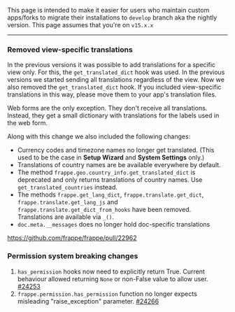 This page is intended to make it easier for users who maintain custom apps/forks to migrate their installations to `develop` branch aka the nightly version. This page assumes that you're on `v15.x.x`

---

### Removed view-specific translations

In the previous versions it was possible to add translations for a specific view only. For this, the `get_translated_dict` hook was used. In the previous versions we started sending all translations regardless of the view. Now we also removed the `get_translated_dict` hook. If you included view-specific translations in this way, please move them to your app's translation files.

Web forms are the only exception. They don't receive all translations. Instead, they get a small dictionary with translations for the labels used in the web form.

Along with this change we also included the following changes:

- Currency codes and timezone names no longer get translated. (This used to be the case in **Setup Wizard** and **System Settings** only.)
- Translations of country names are be available everywhere by default. 
- The method `frappe.geo.country_info.get_translated_dict` is deprecated and only returns translations of country names. Use `get_translated_countries` instead.
- The methods `frappe.get_lang_dict`, `frappe.translate.get_dict`, `frappe.translate.get_lang_js` and `frappe.translate.get_dict_from_hooks` have been removed. Translations are available via `_()`.
- `doc.meta.__messages` does no longer hold doc-specific translations

https://github.com/frappe/frappe/pull/22962


### Permission system breaking changes

1. `has_permission` hooks now need to explicitly return True. Current behaviour allowed returning `None` or non-False value to allow user. [#24253](https://github.com/frappe/frappe/pull/24253)
2. `frappe.permission.has_permission` function no longer expects misleading "raise_exception" parameter. [#24266](https://github.com/frappe/frappe/pull/24266)